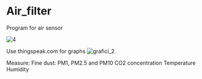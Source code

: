 # Air_filter
Program for air sensor

![4](https://user-images.githubusercontent.com/106916676/194893772-456727fa-6b13-4cb8-87bf-78eacc5abaaf.jpg)

Use thingspeak.com for graphs
![grafici_2 ](https://user-images.githubusercontent.com/106916676/194893752-2325a6ac-7615-4825-b14b-0b65347eaffd.JPG)

Measure:
Fine dust: PM1, PM2.5 and PM10 
CO2 concentration
Temperature
Humidity
